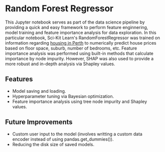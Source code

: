 # Random Forest Regressor
This Jupyter notebook serves as part of the data science pipeline by providing a quick and easy framework to
perform feature enginnering, model training and feature importance analysis for data exploration. In this particular notebook,
Sci-Kit Learn's RandomForestRegressor was trained on information regarding [housing in Perth](https://www.kaggle.com/datasets/syuzai/perth-house-prices) to
numerically predict house prices based on floor space, suburb, number of bedrooms, etc. Feature importance analysis was performed using 
built-in methods that calculate importance by node impurity. However, SHAP was also used to provide a more robust and in-depth analysis
via Shapley values.

## Features

- Model saving and loading.
- Hyperparameter tuning via Bayesian optimization.
- Feature importance analysis using tree node impurity and Shapley values.

## Future Improvements

- Custom user input to the model (involves writting a custom data encoder instead of using pandas.get_dummies()).
- Reducing the disk size of saved models.

